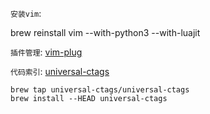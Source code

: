 ``安装vim``:

brew reinstall vim --with-python3 --with-luajit

`插件管理`:
[vim-plug](https://github.com/junegunn/vim-plug)

`代码索引`: [universal-ctags](https://github.com/universal-ctags/ctags)

```
brew tap universal-ctags/universal-ctags
brew install --HEAD universal-ctags 
```
 
